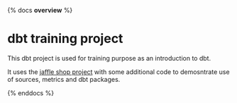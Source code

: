 {% docs __overview__ %}
# dbt training project

This dbt project is used for training purpose as an introduction to dbt.

It uses the [jaffle shop project](https://github.com/dbt-labs/jaffle_shop) with some additional code
to demosntrate use of sources, metrics and dbt packages. 

{% enddocs %}